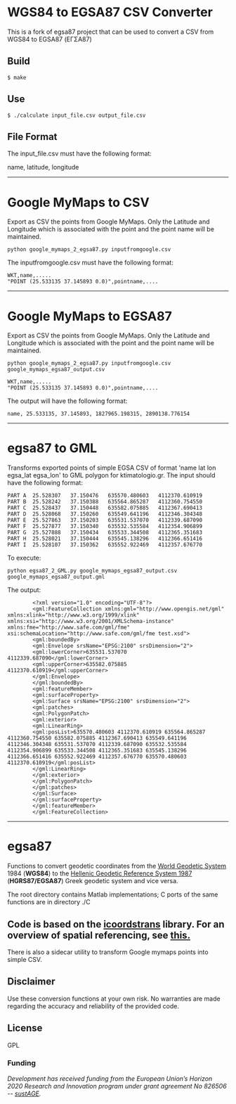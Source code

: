 # WGS84 to EGSA87 CSV Converter

This is a fork of egsa87 project that can be used to convert a CSV from WGS84 to EGSA87 (ΕΓΣΑ87)

## Build

```
$ make
```

## Use

```
$ ./calculate input_file.csv output_file.csv
```

##  File Format

The input_file.csv must have the following format:

name, latitude, longitude

-----------------------

# Google MyMaps to CSV

Export as CSV the points from Google MyMaps. Only the Latitude and Longitude which is associated with the point and the point name will be maintained.


```
python google_mymaps_2_egsa87.py inputfromgoogle.csv 
```

The inputfromgoogle.csv must have the following format:

```
WKT,name,.....
"POINT (25.533135 37.145893 0.0)",pointname,....
```


-----------------------

# Google MyMaps to EGSA87

Export as CSV the points from Google MyMaps. Only the Latitude and Longitude which is associated with the point and the point name will be maintained.

```
python google_mymaps_2_egsa87.py inputfromgoogle.csv  google_mymaps_egsa87_output.csv
```

```
WKT,name,.....
"POINT (25.533135 37.145893 0.0)",pointname,....
```

The output will have the following format:

```
name, 25.533135, 37.145893, 1827965.198315, 2890138.776154
```

-----------------------
# egsa87 to GML
Transforms exported points of simple EGSA CSV of format 'name lat lon egsa_lat egsa_lon' to GML polygon for ktimatologio.gr. The input should have the following format:

```
PART A	25.528307	37.150476	635570.480603	4112370.610919
PART B	25.528242	37.150388	635564.865287	4112360.754550
PART C	25.528437	37.150448	635582.075885	4112367.690413
PART D	25.528068	37.150260	635549.641196	4112346.304348
PART E	25.527863	37.150203	635531.537070	4112339.687090
PART F	25.527877	37.150340	635532.535584	4112354.906899
PART G	25.527888	37.150434	635533.344508	4112365.351683
PART H	25.528021	37.150444	635545.138296	4112366.651416
PART I	25.528107	37.150362	635552.922469	4112357.676770
```

To execute:

```
python egsa87_2_GML.py google_mymaps_egsa87_output.csv google_mymaps_egsa87_output.gml
```

The output:

```
		<?xml version="1.0" encoding="UTF-8"?>
		<gml:FeatureCollection xmlns:gml="http://www.opengis.net/gml" xmlns:xlink="http://www.w3.org/1999/xlink" xmlns:xsi="http://www.w3.org/2001/XMLSchema-instance" xmlns:fme="http://www.safe.com/gml/fme" xsi:schemaLocation="http://www.safe.com/gml/fme test.xsd">
		<gml:boundedBy>
		<gml:Envelope srsName="EPSG:2100" srsDimension="2">
		<gml:lowerCorner>635531.537070 4112339.687090</gml:lowerCorner>
		<gml:upperCorner>635582.075885 4112370.610919</gml:upperCorner>
		</gml:Envelope>
		</gml:boundedBy>
		<gml:featureMember>
		<gml:surfaceProperty>
		<gml:Surface srsName="EPSG:2100" srsDimension="2">
		<gml:patches>
		<gml:PolygonPatch>
		<gml:exterior>
		<gml:LinearRing>
		<gml:posList>635570.480603 4112370.610919 635564.865287 4112360.754550 635582.075885 4112367.690413 635549.641196 4112346.304348 635531.537070 4112339.687090 635532.535584 4112354.906899 635533.344508 4112365.351683 635545.138296 4112366.651416 635552.922469 4112357.676770 635570.480603 4112370.610919</gml:posList>
		</gml:LinearRing>
		</gml:exterior>
		</gml:PolygonPatch>
		</gml:patches>
		</gml:Surface>
		</gml:surfaceProperty>
		</gml:featureMember>
		</gml:FeatureCollection>
```

-----------------------
# egsa87
Functions to convert geodetic coordinates from the [World Geodetic System](https://en.wikipedia.org/wiki/World_Geodetic_System) 1984 (**WGS84**) to the [Hellenic Geodetic Reference System 1987](https://en.wikipedia.org/wiki/Hellenic_Geodetic_Reference_System_1987) (**HGRS87/EGSA87**) Greek geodetic system and vice versa.

The root directory contains Matlab implementations; C ports of the same functions are in directory ./C

Code is based on the [icoordstrans](https://github.com/skozan/icoordstrans) library.
For an overview of spatial referencing, see [this.](https://unstats.un.org/Unsd/geoinfo/UNGEGN/docs/_data_ICAcourses/_HtmlModules/_Documents/D06/documents/D06-03_KnippersPPTeaching.pdf)
-----------------------

There is also a sidecar utility to transform Google mymaps points into simple CSV.


## Disclaimer
Use these conversion functions at your own risk. No warranties are made regarding the accuracy and reliability of the provided code. 

## License
GPL

### Funding
_Development has received funding from the European Union’s Horizon 2020 Research and Innovation program under grant agreement No 826506 -- [sustAGE](https://www.sustage.eu/)._
